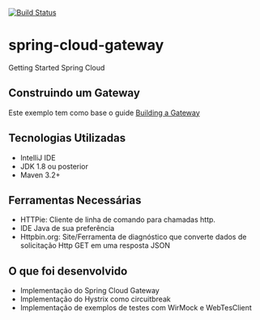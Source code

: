[![Build Status](https://travis-ci.com/idutra/spring-cloud-gateway.svg?token=pBXWzcXjPZgCzh36hCtw&branch=master)](https://travis-ci.com/idutra/spring-cloud-gateway)

# spring-cloud-gateway
Getting Started Spring Cloud   

## Construindo um Gateway
Este exemplo tem como base o guide [Building a Gateway](https://spring.io/guides/gs/gateway/)

## Tecnologias Utilizadas
- IntelliJ IDE
- JDK 1.8 ou posterior
- Maven 3.2+

## Ferramentas Necessárias
- HTTPie: Cliente de linha de comando para chamadas http.
- IDE Java de sua preferência
- Httpbin.org: Site/Ferramenta de diagnóstico que converte dados de solicitação Http GET em uma resposta JSON

## O que foi desenvolvido
- Implementação do Spring Cloud Gateway
- Implementação do Hystrix como circuitbreak
- Implementação de exemplos de testes com WirMock e WebTesClient
